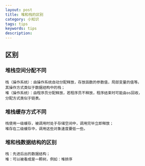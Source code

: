 ```yaml
---
layout: post
title: 堆和栈的区别
category: 小知识
tags: tips
keywords: tips
description: 
---
```


## 区别

### 堆栈空间分配不同


    栈（操作系统）：由操作系统自动分配释放，存放函数的参数值，局部变量的值等。
    其操作方式类似于数据结构中的栈；
    堆（操作系统）：由程序员分配释放，若程序员不释放，程序结束时可能由os回收，
    分配方式类似于链表。
    
    

### 堆栈缓存方式不同


    栈使用一级缓存，被调用时处于存储空间中，调用完毕立即释放；
    堆存在二级缓存中，调用这些对象速度要低一些。



### 堆和栈数据结构的区别


    栈：先进后出的数据结构；
    堆：可以被看成是一颗树，例如：堆排序


